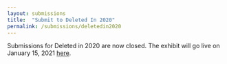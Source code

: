 ```yaml
---
layout: submissions
title:  "Submit to Deleted In 2020"
permalink: /submissions/deletedin2020
---
```


Submissions for Deleted in 2020 are now closed. The exhibit will go live on January 15, 2021 [here](https://pages.virtualgoodsdealer.com/deleted2020).